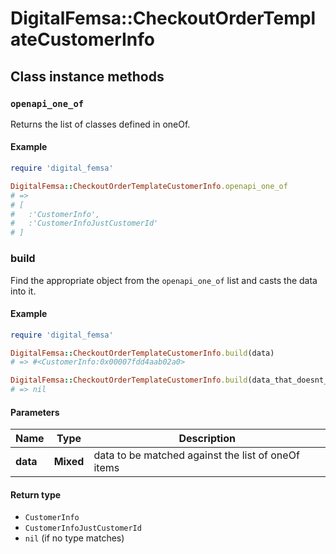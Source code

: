 # DigitalFemsa::CheckoutOrderTemplateCustomerInfo

## Class instance methods

### `openapi_one_of`

Returns the list of classes defined in oneOf.

#### Example

```ruby
require 'digital_femsa'

DigitalFemsa::CheckoutOrderTemplateCustomerInfo.openapi_one_of
# =>
# [
#   :'CustomerInfo',
#   :'CustomerInfoJustCustomerId'
# ]
```

### build

Find the appropriate object from the `openapi_one_of` list and casts the data into it.

#### Example

```ruby
require 'digital_femsa'

DigitalFemsa::CheckoutOrderTemplateCustomerInfo.build(data)
# => #<CustomerInfo:0x00007fdd4aab02a0>

DigitalFemsa::CheckoutOrderTemplateCustomerInfo.build(data_that_doesnt_match)
# => nil
```

#### Parameters

| Name | Type | Description |
| ---- | ---- | ----------- |
| **data** | **Mixed** | data to be matched against the list of oneOf items |

#### Return type

- `CustomerInfo`
- `CustomerInfoJustCustomerId`
- `nil` (if no type matches)

